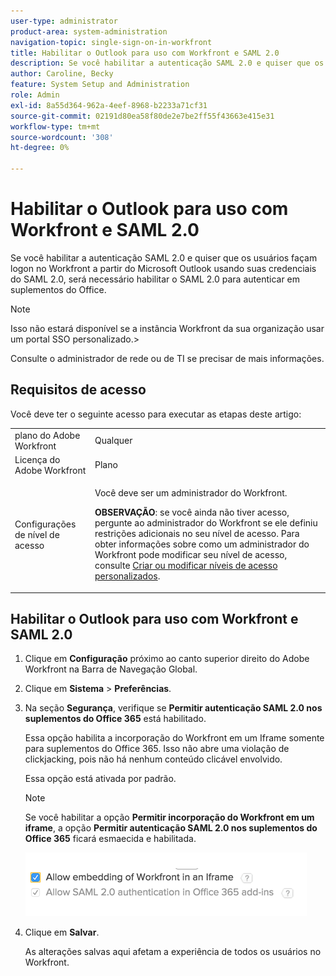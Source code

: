 ```yaml
---
user-type: administrator
product-area: system-administration
navigation-topic: single-sign-on-in-workfront
title: Habilitar o Outlook para uso com Workfront e SAML 2.0
description: Se você habilitar a autenticação SAML 2.0 e quiser que os usuários façam logon no Workfront a partir do Microsoft Outlook usando suas credenciais do SAML 2.0, será necessário habilitar o SAML 2.0 para autenticar em suplementos do Office.
author: Caroline, Becky
feature: System Setup and Administration
role: Admin
exl-id: 8a55d364-962a-4eef-8968-b2233a71cf31
source-git-commit: 02191d80ea58f80de2e7be2ff55f43663e415e31
workflow-type: tm+mt
source-wordcount: '308'
ht-degree: 0%

---
```


# Habilitar o Outlook para uso com Workfront e SAML 2.0

Se você habilitar a autenticação SAML 2.0 e quiser que os usuários façam logon no Workfront a partir do Microsoft Outlook usando suas credenciais do SAML 2.0, será necessário habilitar o SAML 2.0 para autenticar em suplementos do Office.

>[!NOTE]
>
>Isso não estará disponível se a instância Workfront da sua organização usar um portal SSO personalizado.>
><!--
>or is enabled with Adobe IMS>
>-->
>Consulte o administrador de rede ou de TI se precisar de mais informações.

## Requisitos de acesso

Você deve ter o seguinte acesso para executar as etapas deste artigo:

<table style="table-layout:auto"> 
 <col> 
 <col> 
 <tbody> 
  <tr> 
   <td role="rowheader">plano do Adobe Workfront</td> 
   <td>Qualquer</td> 
  </tr> 
  <tr> 
   <td role="rowheader">Licença do Adobe Workfront</td> 
   <td>Plano</td> 
  </tr> 
  <tr> 
   <td role="rowheader">Configurações de nível de acesso</td> 
   <td> <p>Você deve ser um administrador do Workfront.</p> <p><b>OBSERVAÇÃO</b>: se você ainda não tiver acesso, pergunte ao administrador do Workfront se ele definiu restrições adicionais no seu nível de acesso. Para obter informações sobre como um administrador do Workfront pode modificar seu nível de acesso, consulte <a href="../../../administration-and-setup/add-users/configure-and-grant-access/create-modify-access-levels.md" class="MCXref xref">Criar ou modificar níveis de acesso personalizados</a>.</p> </td> 
  </tr> 
 </tbody> 
</table>

## Habilitar o Outlook para uso com Workfront e SAML 2.0

1. Clique em **Configuração** próximo ao canto superior direito do Adobe Workfront na Barra de Navegação Global.
1. Clique em **Sistema** > **Preferências**.

1. Na seção **Segurança**, verifique se **Permitir autenticação SAML 2.0 nos suplementos do Office 365** está habilitado.

   Essa opção habilita a incorporação do Workfront em um Iframe somente para suplementos do Office 365. Isso não abre uma violação de clickjacking, pois não há nenhum conteúdo clicável envolvido.

   Essa opção está ativada por padrão.

   >[!NOTE]
   >
   >Se você habilitar a opção **Permitir incorporação do Workfront em um iframe**, a opção **Permitir autenticação SAML 2.0 nos suplementos do Office 365** ficará esmaecida e habilitada.
   >
   >![](assets/if-you-enable.png)
   >

1. Clique em **Salvar**.

   As alterações salvas aqui afetam a experiência de todos os usuários no Workfront.

